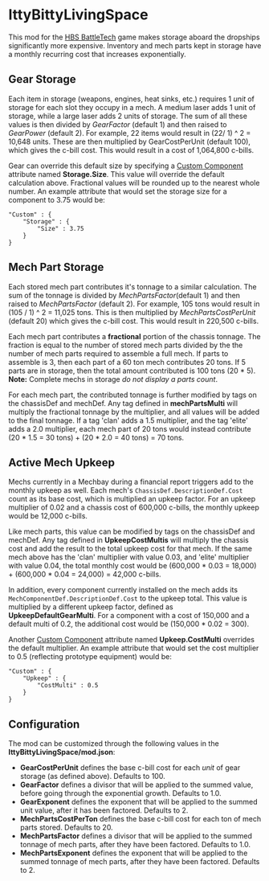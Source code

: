 # IttyBittyLivingSpace
This mod for the [HBS BattleTech](http://battletechgame.com/) game makes storage aboard the dropships significantly more expensive. Inventory and mech parts kept in storage have a monthly recurring cost that increases exponentially.

## Gear Storage
Each item in storage (weapons, engines, heat sinks, etc.) requires 1 *unit* of storage for each slot they occupy in a mech. A medium laser adds 1 unit of storage, while a large laser adds 2 units of storage. The sum of all these values is then divided by *GearFactor* (default 1) and then raised to *GearPower* (default 2).  For example, 22 items would result in (22/ 1) ^ 2 = 10,648 units. These are then multiplied by GearCostPerUnit (default 100), which gives the c-bill cost. This would result in a cost of 1,064,800 c-bills.

Gear can override this default size by specifying a [Custom Component](https://github.com/BattletechModders/CustomComponents/) attribute named **Storage.Size**. This value will override the default calculation above. Fractional values will be rounded up to the nearest whole number. An example attribute that would set the storage size for a component to 3.75 would be:
```
"Custom" : {
    "Storage" : {
        "Size" : 3.75
    }   
}
```

## Mech Part Storage
Each stored mech part contributes it's tonnage to a similar calculation. The sum of the tonnage is divided by *MechPartsFactor*(default 1) and then raised to *MechPartsFactor* (default 2). For example, 105 tons would result in (105 / 1) ^ 2 = 11,025 tons. This is then multiplied by *MechPartsCostPerUnit* (default 20) which gives the c-bill cost. This would result in 220,500 c-bills.

Each mech part contributes a **fractional** portion of the chassis tonnage. The fraction is equal to the number of stored mech parts divided by the   the number of mech parts required to assemble a full mech. If parts to assemble is 3, then each part of a 60 ton mech contributes 20 tons. If 5 parts are in storage, then the total amount contributed is 100 tons (20 * 5).
**Note:** Complete mechs in storage *do not display a parts count*.  

For each mech part, the contributed tonnage is further modified by tags on the chassisDef and mechDef. Any tag defined in **mechPartsMulti** will multiply the fractional tonnage by the multiplier, and all values will be added to the final tonnage. If a tag 'clan' adds a 1.5 multiplier, and the tag 'elite' adds a 2.0 multiplier, each mech part of 20 tons would instead contribute (20 * 1.5 = 30 tons) + (20 * 2.0 = 40 tons) = 70 tons.

## Active Mech Upkeep

Mechs currently in a Mechbay during a financial report triggers add to the monthly upkeep as well. Each mech's `ChassisDef.DescriptionDef.Cost` count as its base cost, which is multiplied an upkeep factor. For an upkeep multiplier of 0.02 and a chassis cost of 600,000 c-bills, the monthly upkeep would be 12,000 c-bills.

Like mech parts, this value can be modified by tags on the chassisDef and mechDef. Any tag defined in **UpkeepCostMultis** will multiply the chassis cost and add the result to the total upkeep cost for that mech. If the same mech above has the 'clan' multiplier with value 0.03, and 'elite' multiplier with value 0.04, the total monthly cost would be (600,000 * 0.03 = 18,000) + (600,000 * 0.04 = 24,000) = 42,000 c-bills.

In addition, every component currently installed on the mech adds its `MechComponentDef.DescriptionDef.Cost` to the upkeep total. This value is multiplied by a different upkeep factor, defined as **UpkeepDefaultGearMulti**. For a component with a cost of 150,000 and a default multi of 0.2, the additional cost would be (150,000 * 0.02 = 300).

Another [Custom Component](https://github.com/BattletechModders/CustomComponents/) attribute named **Upkeep.CostMulti** overrides the default multiplier. An example attribute that would set the cost multiplier to 0.5 (reflecting prototype equipment) would be:
```
"Custom" : {
    "Upkeep" : {
        "CostMulti" : 0.5
    }   
}
```

## Configuration

The mod can be customized through the following values in the **IttyBittyLivingSpace/mod.json**:

* **GearCostPerUnit** defines the base c-bill cost for each *unit* of gear storage (as defined above). Defaults to 100.
* **GearFactor** defines a divisor that will be applied to the summed value, before going through the exponential growth. Defaults to 1.0.
* **GearExponent** defines the exponent that will be applied to the summed unit value, after it has been factored. Defaults to 2.
* **MechPartsCostPerTon** defines the base c-bill cost for each ton of mech parts stored. Defaults to 20.
* **MechPartsFactor** defines a divisor that will be applied to the summed tonnage of mech parts, after they have been factored. Defaults to 1.0.
* **MechPartsExponent** defines the exponent that will be applied to the summed tonnage of mech parts, after they have been factored. Defaults to 2.
